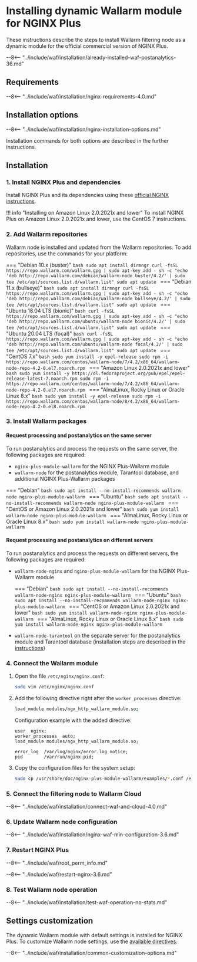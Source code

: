 [img-wl-console-users]:             ../images/check-user-no-2fa.png
[wallarm-status-instr]:             ../admin-en/configure-statistics-service.md
[memory-instr]:                     ../admin-en/configuration-guides/allocate-resources-for-node.md
[waf-directives-instr]:             ../admin-en/configure-parameters-en.md
[ptrav-attack-docs]:                ../attacks-vulns-list.md#path-traversal
[attacks-in-ui-image]:              ../images/admin-guides/test-attacks-quickstart.png
[waf-mode-instr]:                   ../admin-en/configure-wallarm-mode.md
[logging-instr]:                    ../admin-en/configure-logging.md
[proxy-balancer-instr]:             ../admin-en/using-proxy-or-balancer-en.md
[process-time-limit-instr]:         ../admin-en/configure-parameters-en.md#wallarm_process_time_limit
[configure-selinux-instr]:          ../admin-en/configure-selinux.md
[configure-proxy-balancer-instr]:   ../admin-en/configuration-guides/access-to-wallarm-api-via-proxy.md
[update-instr]:                     ../updating-migrating/nginx-modules.md
[install-postanalytics-docs]:        ../../admin-en/installation-postanalytics-en/
[enable-libdetection-docs]:         ../admin-en/configure-parameters-en.md#wallarm_enable_libdetection
[waf-mode-recommendations]:          ../about-wallarm/deployment-best-practices.md#follow-recommended-onboarding-steps
[ip-lists-docs]:                    ../user-guides/ip-lists/overview.md
[versioning-policy]:                ../updating-migrating/versioning-policy.md#version-list
[install-postanalytics-instr]:      ../admin-en/installation-postanalytics-en.md
[waf-installation-instr-latest]:     /installation/nginx-plus/
[img-node-with-several-instances]:  ../images/user-guides/nodes/wallarm-node-with-two-instances.png
[img-create-wallarm-node]:      ../images/user-guides/nodes/create-cloud-node.png

# Installing dynamic Wallarm module for NGINX Plus

These instructions describe the steps to install Wallarm filtering node as a dynamic module for the official commercial version of NGINX Plus.

--8<-- "../include/waf/installation/already-installed-waf-postanalytics-36.md"

## Requirements

--8<-- "../include/waf/installation/nginx-requirements-4.0.md"

## Installation options

--8<-- "../include/waf/installation/nginx-installation-options.md"

Installation commands for both options are described in the further instructions.

## Installation
    
### 1. Install NGINX Plus and dependencies

Install NGINX Plus and its dependencies using these [official NGINX instructions](https://www.nginx.com/resources/admin-guide/installing-nginx-plus/).

!!! info "Installing on Amazon Linux 2.0.2021x and lower"
    To install NGINX Plus on Amazon Linux 2.0.2021x and lower, use the CentOS 7 instructions.

### 2. Add Wallarm repositories

Wallarm node is installed and updated from the Wallarm repositories. To add repositories, use the commands for your platform:

=== "Debian 10.x (buster)"
    ```bash
    sudo apt install dirmngr
    curl -fsSL https://repo.wallarm.com/wallarm.gpg | sudo apt-key add -
    sh -c "echo 'deb http://repo.wallarm.com/debian/wallarm-node buster/4.2/' | sudo tee /etc/apt/sources.list.d/wallarm.list"
    sudo apt update
    ```
=== "Debian 11.x (bullseye)"
    ```bash
    sudo apt install dirmngr
    curl -fsSL https://repo.wallarm.com/wallarm.gpg | sudo apt-key add -
    sh -c "echo 'deb http://repo.wallarm.com/debian/wallarm-node bullseye/4.2/' | sudo tee /etc/apt/sources.list.d/wallarm.list"
    sudo apt update
    ```
=== "Ubuntu 18.04 LTS (bionic)"
    ```bash
    curl -fsSL https://repo.wallarm.com/wallarm.gpg | sudo apt-key add -
    sh -c "echo 'deb http://repo.wallarm.com/ubuntu/wallarm-node bionic/4.2/' | sudo tee /etc/apt/sources.list.d/wallarm.list"
    sudo apt update
    ```
=== "Ubuntu 20.04 LTS (focal)"
    ```bash
    curl -fsSL https://repo.wallarm.com/wallarm.gpg | sudo apt-key add -
    sh -c "echo 'deb http://repo.wallarm.com/ubuntu/wallarm-node focal/4.2/' | sudo tee /etc/apt/sources.list.d/wallarm.list"
    sudo apt update
    ```
=== "CentOS 7.x"
    ```bash
    sudo yum install -y epel-release
    sudo rpm -i https://repo.wallarm.com/centos/wallarm-node/7/4.2/x86_64/wallarm-node-repo-4.2-0.el7.noarch.rpm
    ```
=== "Amazon Linux 2.0.2021x and lower"
    ```bash
    sudo yum install -y https://dl.fedoraproject.org/pub/epel/epel-release-latest-7.noarch.rpm
    sudo rpm -i https://repo.wallarm.com/centos/wallarm-node/7/4.2/x86_64/wallarm-node-repo-4.2-0.el7.noarch.rpm
    ```
=== "AlmaLinux, Rocky Linux or Oracle Linux 8.x"
    ```bash
    sudo yum install -y epel-release
    sudo rpm -i https://repo.wallarm.com/centos/wallarm-node/8/4.2/x86_64/wallarm-node-repo-4.2-0.el8.noarch.rpm
    ```

### 3. Install Wallarm packages

#### Request processing and postanalytics on the same server

To run postanalytics and process the requests on the same server, the following packages are required:

* `nginx-plus-module-wallarm` for the NGINX Plus-Wallarm module
* `wallarm-node` for the postanalytics module, Tarantool database, and additional NGINX Plus-Wallarm packages

=== "Debian"
    ```bash
    sudo apt install --no-install-recommends wallarm-node nginx-plus-module-wallarm
    ```
=== "Ubuntu"
    ```bash
    sudo apt install --no-install-recommends wallarm-node nginx-plus-module-wallarm
    ```
=== "CentOS or Amazon Linux 2.0.2021x and lower"
    ```bash
    sudo yum install wallarm-node nginx-plus-module-wallarm
    ```
=== "AlmaLinux, Rocky Linux or Oracle Linux 8.x"
    ```bash
    sudo yum install wallarm-node nginx-plus-module-wallarm
    ```

#### Request processing and postanalytics on different servers

To run postanalytics and process the requests on different servers, the following packages are required:

* `wallarm-node-nginx` and `nginx-plus-module-wallarm` for the NGINX Plus-Wallarm module

    === "Debian"
        ```bash
        sudo apt install --no-install-recommends wallarm-node-nginx nginx-plus-module-wallarm
        ```
    === "Ubuntu"
        ```bash
        sudo apt install --no-install-recommends wallarm-node-nginx nginx-plus-module-wallarm
        ```
    === "CentOS or Amazon Linux 2.0.2021x and lower"
        ```bash
        sudo yum install wallarm-node-nginx nginx-plus-module-wallarm
        ```
    === "AlmaLinux, Rocky Linux or Oracle Linux 8.x"
        ```bash
        sudo yum install wallarm-node-nginx nginx-plus-module-wallarm
        ```

* `wallarm-node-tarantool` on the separate server for the postanalytics module and Tarantool database (installation steps are described in the [instructions](../admin-en/installation-postanalytics-en.md))

### 4. Connect the Wallarm module

1. Open the file `/etc/nginx/nginx.conf`:

    ```bash
    sudo vim /etc/nginx/nginx.conf
    ```
2. Add the following directive right after the `worker_processes` directive:

    ```bash
    load_module modules/ngx_http_wallarm_module.so;
    ```

    Configuration example with the added directive:

    ```
    user  nginx;
    worker_processes  auto;
    load_module modules/ngx_http_wallarm_module.so;

    error_log  /var/log/nginx/error.log notice;
    pid        /var/run/nginx.pid;
    ```

3. Copy the configuration files for the system setup:

    ``` bash
    sudo cp /usr/share/doc/nginx-plus-module-wallarm/examples/*.conf /etc/nginx/conf.d/
    ```

### 5. Connect the filtering node to Wallarm Cloud

--8<-- "../include/waf/installation/connect-waf-and-cloud-4.0.md"

### 6. Update Wallarm node configuration

--8<-- "../include/waf/installation/nginx-waf-min-configuration-3.6.md"

### 7. Restart NGINX Plus

--8<-- "../include/waf/root_perm_info.md"

--8<-- "../include/waf/restart-nginx-3.6.md"

### 8. Test Wallarm node operation

--8<-- "../include/waf/installation/test-waf-operation-no-stats.md"

## Settings customization

The dynamic Wallarm module with default settings is installed for NGINX Plus. To customize Wallarm node settings, use the [available directives](../admin-en/configure-parameters-en.md).

--8<-- "../include/waf/installation/common-customization-options.md"
